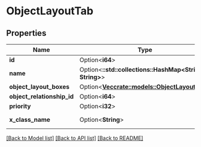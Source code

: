 # ObjectLayoutTab

## Properties

Name | Type | Description | Notes
------------ | ------------- | ------------- | -------------
**id** | Option<**i64**> |  | [optional][readonly]
**name** | Option<**::std::collections::HashMap<String, String>**> |  | [optional]
**object_layout_boxes** | Option<[**Vec<crate::models::ObjectLayoutBox>**](ObjectLayoutBox.md)> |  | [optional]
**object_relationship_id** | Option<**i64**> |  | [optional]
**priority** | Option<**i32**> |  | [optional]
**x_class_name** | Option<**String**> |  | [optional][readonly][default to com.liferay.object.admin.rest.dto.v1_0.ObjectLayoutTab]

[[Back to Model list]](../README.md#documentation-for-models) [[Back to API list]](../README.md#documentation-for-api-endpoints) [[Back to README]](../README.md)


